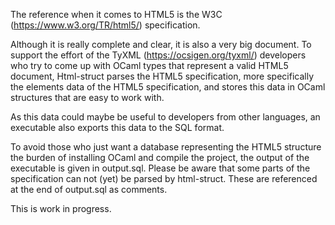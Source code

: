 The reference when it comes to HTML5 is the W3C (https://www.w3.org/TR/html5/)
specification.

Although it is really complete and clear, it is also a very big document. To
support the effort of the TyXML (https://ocsigen.org/tyxml/) developers who try
to come up with OCaml types that represent a valid HTML5 document, Html-struct
parses the HTML5 specification, more specifically the elements data of the
HTML5 specification, and stores this data in OCaml structures that are easy to
work with.

As this data could maybe be useful to developers from other languages, an
executable also exports this data to the SQL format.

To avoid those who just want a database representing the HTML5 structure the
burden of installing OCaml and compile the project, the output of the
executable is given in output.sql. Please be aware that some parts of the
specification can not (yet) be parsed by html-struct. These are referenced at
the end of output.sql as comments.

This is work in progress.

